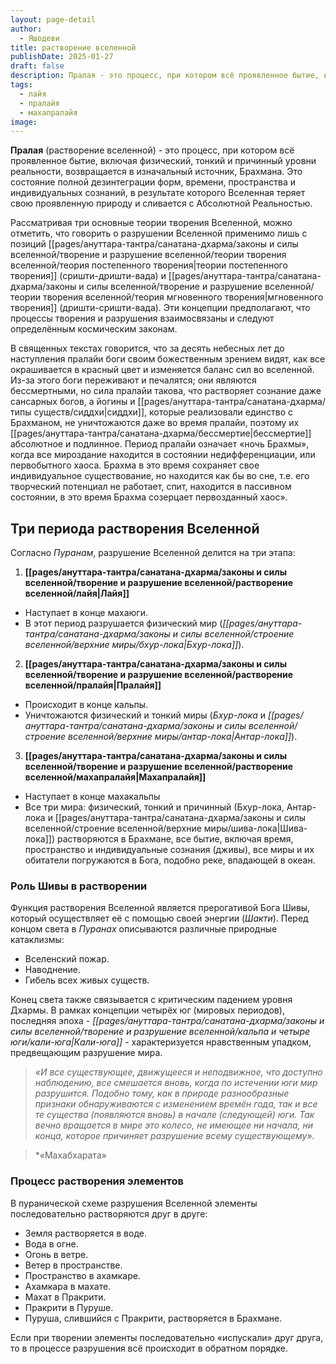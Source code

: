 ```yaml
---
layout: page-detail
author:
  - Яшодеви
title: растворение вселенной
publishDate: 2025-01-27
draft: false
description: Пралая - это процесс, при котором всё проявленное бытие, включая физический, тонкий и причинный уровни реальности, возвращается в изначальный источник, Брахмана.
tags:
  - лайя
  - пралайя
  - махапралайя
image:
---
```

**Пралая** (растворение вселенной) - это процесс, при котором всё проявленное бытие, включая физический, тонкий и причинный уровни реальности, возвращается в изначальный источник, Брахмана. Это состояние полной дезинтеграции форм, времени, пространства и индивидуальных сознаний, в результате которого Вселенная теряет свою проявленную природу и сливается с Абсолютной Реальностью.

Рассматривая три основные теории творения Вселенной, можно отметить, что говорить о разрушении Вселенной применимо лишь с позиций [[pages/ануттара-тантра/санатана-дхарма/законы и силы вселенной/творение и разрушение вселенной/теории творения вселенной/теория постепенного творения|теории постепенного творения]] (сришти-дришти-вада) и [[pages/ануттара-тантра/санатана-дхарма/законы и силы вселенной/творение и разрушение вселенной/теории творения вселенной/теория мгновенного творения|мгновенного творения]] (дришти-сришти-вада). Эти концепции предполагают, что процессы творения и разрушения взаимосвязаны и следуют определённым космическим законам.

 В священных текстах говорится, что за десять небесных лет до наступления пралайи боги своим божественным зрением видят, как все окрашивается в красный цвет и изменяется баланс сил во вселенной. Из-за этого боги переживают и печалятся; они являются бессмертными, но сила пралайи такова, что растворяет сознание даже сансарных богов, а йогины и [[pages/ануттара-тантра/санатана-дхарма/типы существ/сиддхи|сиддхи]], которые реализовали единство с Брахманом, не уничтожаются даже во время пралайи, поэтому их [[pages/ануттара-тантра/санатана-дхарма/бессмертие|бессмертие]] абсолютное и подлинное. Период пралайи означает «ночь Брахмы», когда все мироздание находится в состоянии недифференциации, или первобытного хаоса. Брахма в это время сохраняет свое индивидуальное существование, но находится как бы во сне, т.е. его творческий потенциал не работает, спит, находится в пассивном состоянии, в это время Брахма созерцает первозданный хаос».

## Три периода растворения Вселенной

Согласно _Пуранам_, разрушение Вселенной делится на три этапа:

1. **[[pages/ануттара-тантра/санатана-дхарма/законы и силы вселенной/творение и разрушение вселенной/растворение вселенной/лайя|Лайя]]**
- Наступает в конце махаюги.
- В этот период разрушается физический мир (_[[pages/ануттара-тантра/санатана-дхарма/законы и силы вселенной/строение вселенной/верхние миры/бхур-лока|Бхур-лока]]_).

2. **[[pages/ануттара-тантра/санатана-дхарма/законы и силы вселенной/творение и разрушение вселенной/растворение вселенной/пралайя|Пралайя]]**
- Происходит в конце кальпы.
- Уничтожаются физический и тонкий миры (_Бхур-лока_ и _[[pages/ануттара-тантра/санатана-дхарма/законы и силы вселенной/строение вселенной/верхние миры/антар-лока|Антар-лока]]_).

3. **[[pages/ануттара-тантра/санатана-дхарма/законы и силы вселенной/творение и разрушение вселенной/растворение вселенной/махапралайя|Махапралайя]]**
- Наступает в конце махакальпы
- Все три мира: физический, тонкий и причинный (Бхур-лока, Антар-лока и [[pages/ануттара-тантра/санатана-дхарма/законы и силы вселенной/строение вселенной/верхние миры/шива-лока|Шива-лока]]) растворяются в Брахмане, все бытие, включая время, пространство и индивидуальные сознания (дживы), все миры и их обитатели погружаются в Бога, подобно реке, впадающей в океан.

### Роль Шивы в растворении

Функция растворения Вселенной является прерогативой Бога Шивы, который осуществляет её с помощью своей энергии (_Шакти_). Перед концом света в _Пуранах_ описываются различные природные катаклизмы:

- Вселенский пожар.
- Наводнение.
- Гибель всех живых существ.

Конец света также связывается с критическим падением уровня Дхармы. В рамках концепции четырёх юг (мировых периодов), последняя эпоха - _[[pages/ануттара-тантра/санатана-дхарма/законы и силы вселенной/творение и разрушение вселенной/кальпа и четыре юги/кали-юга|Кали-юга]]_ - характеризуется нравственным упадком, предвещающим разрушение мира.

>*«И все существующее, движущееся и неподвижное, что доступно наблюдению, все смешается вновь, когда по истечении юги мир разрушится. Подобно тому, как в природе разнообразные признаки обнаруживаются с изменением времён года, так и все те существа (появляются вновь) в начале (следующей) юги. Так вечно вращается в мире это колесо, не имеющее ни начала, ни конца, которое причиняет разрушение всему существующему».*  
 
>*«Махабхарата»


### Процесс растворения элементов

В пуранической схеме разрушения Вселенной элементы последовательно растворяются друг в друге:

- Земля растворяется в воде.
- Вода в огне.
- Огонь в ветре.
- Ветер в пространстве.
- Пространство в ахамкаре.
- Ахамкара в махате.
- Махат в Пракрити.
- Пракрити в Пуруше.
- Пуруша, слившийся с Пракрити, растворяется в Брахмане.

Если при творении элементы последовательно «испускали» друг друга, то в процессе разрушения всё происходит в обратном порядке.